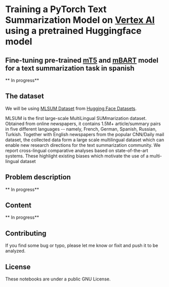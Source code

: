 # Training a PyTorch Text Summarization Model on [Vertex AI](https://cloud.google.com/vertex-ai) using a pretrained Huggingface model

## Fine-tuning pre-trained [mT5](https://huggingface.co/google/mt5-small) and [mBART](https://huggingface.co/mrm8488/mbart-large-finetuned-opus-en-es-translation) model for a text summarization task in spanish 

** In progress**

## The dataset

We will be using [MLSUM Dataset](https://https://huggingface.co/datasets/mlsum) from [Hugging Face Datasets](https://huggingface.co/datasets).

MLSUM is the first large-scale MultiLingual SUMmarization dataset. Obtained from online newspapers, it contains 1.5M+ article/summary pairs in five different languages -- namely, French, German, Spanish, Russian, Turkish. Together with English newspapers from the popular CNN/Daily mail dataset, the collected data form a large scale multilingual dataset which can enable new research directions for the text summarization community. We report cross-lingual comparative analyses based on state-of-the-art systems. These highlight existing biases which motivate the use of a multi-lingual dataset

## Problem description
** In progress**

## Content
** In progress**

## Contributing
If you find some bug or typo, please let me know or fixit and push it to be analyzed. 

## License

These notebooks are under a public GNU License.